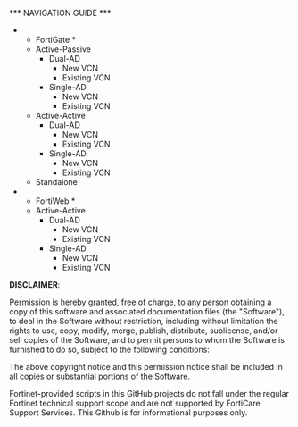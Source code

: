 *** NAVIGATION GUIDE ***
- * FortiGate *
  - Active-Passive
    - Dual-AD
      - New VCN
      - Existing VCN
    - Single-AD
      - New VCN
      - Existing VCN
  - Active-Active
    - Dual-AD
      - New VCN
      - Existing VCN
    - Single-AD
      - New VCN
      - Existing VCN
  - Standalone
- * FortiWeb *
  - Active-Active
    - Dual-AD
      - New VCN
      - Existing VCN
    - Single-AD
      - New VCN
      - Existing VCN

**DISCLAIMER**: 

Permission is hereby granted, free of charge, to any person obtaining a copy of this software and associated documentation files (the "Software"), to deal in the Software without restriction, including without limitation the rights to use, copy, modify, merge, publish, distribute, sublicense, and/or sell copies of the Software, and to permit persons to whom the Software is furnished to do so, subject to the following conditions:

The above copyright notice and this permission notice shall be included in all copies or substantial portions of the Software.

Fortinet-provided scripts in this  GitHub projects do not fall under the regular Fortinet technical support scope and are not supported by FortiCare Support Services.
This Github is for informational purposes only. 
